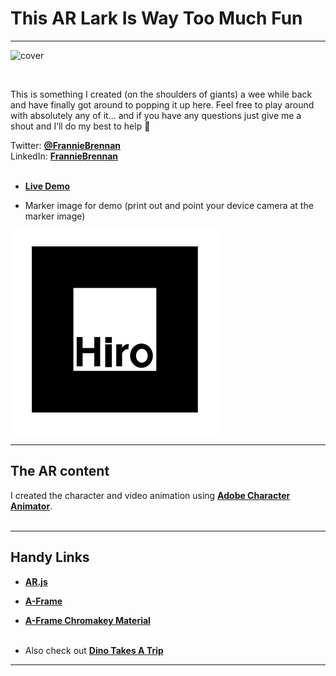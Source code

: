 # This AR Lark Is Way Too Much Fun
---

![cover](https://user-images.githubusercontent.com/3405072/93437234-a80da880-f8c3-11ea-97e2-98a1d1e382da.png)

<br>

This is something I created (on the shoulders of giants) a wee while back and have finally got around to popping it up here. Feel free to play around with absolutely any of it... and if you have any questions just give me a shout and I’ll do my best to help 🙂 <br>


Twitter: <a href="https://twitter.com/FrannieBrennan" target="">**@FrannieBrennan**</a><br>
LinkedIn: <a href="https://www.linkedin.com/in/franniebrennan" target="">**FrannieBrennan**</a><br><br>


- <a href="https://franbrennan.github.io/thisiswaytoomuchfun/" target="">**Live Demo**</a>

- Marker image for demo (print out and point your device camera at the marker image) 

![marker](https://github.com/franbrennan/thisiswaytoomuchfun/blob/master/hiro.png)

---

## The AR content
I created the character and video animation using <a href="https://www.adobe.com/uk/products/character-animator.html?promoid=4SC9977P&mv=other" target="">**Adobe Character Animator**</a>.
<br><br>

---
## Handy Links
- <a href="https://github.com/AR-js-org" target="">**AR.js**</a>
- <a href="https://github.com/aframevr/aframe" target="">**A-Frame**</a>
- <a href="https://github.com/nikolaiwarner/aframe-chromakey-material" target="">**A-Frame Chromakey Material**</a>
<br><br>

- Also check out <a href="https://github.com/franbrennan/dinotakesatrip" target="">**Dino Takes A Trip**</a>



---






